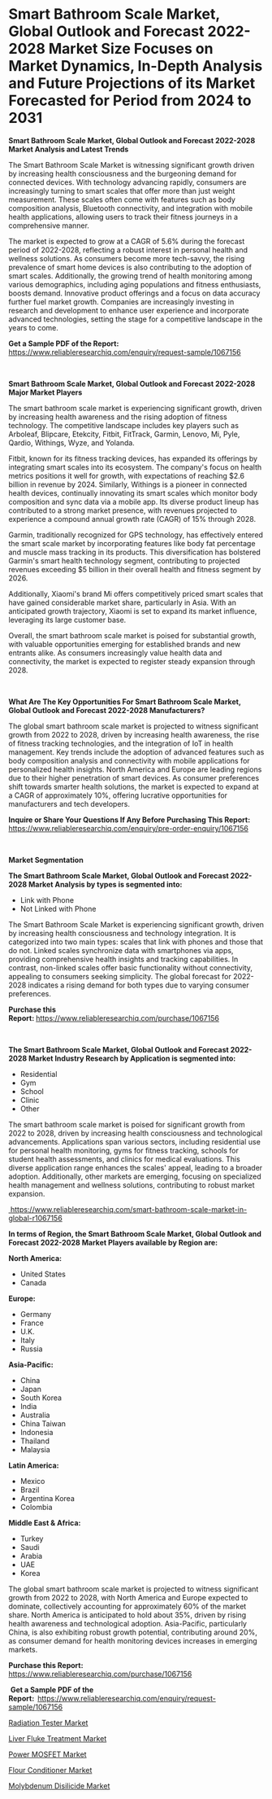 <p><h1>Smart Bathroom Scale Market, Global Outlook and Forecast 2022-2028 Market Size Focuses on Market Dynamics, In-Depth Analysis and Future Projections of its Market Forecasted for Period from 2024 to 2031</h1></p><p><strong>Smart Bathroom Scale Market, Global Outlook and Forecast 2022-2028 Market Analysis and Latest Trends</strong></p>
<p><p>The Smart Bathroom Scale Market is witnessing significant growth driven by increasing health consciousness and the burgeoning demand for connected devices. With technology advancing rapidly, consumers are increasingly turning to smart scales that offer more than just weight measurement. These scales often come with features such as body composition analysis, Bluetooth connectivity, and integration with mobile health applications, allowing users to track their fitness journeys in a comprehensive manner.</p><p>The market is expected to grow at a CAGR of 5.6% during the forecast period of 2022-2028, reflecting a robust interest in personal health and wellness solutions. As consumers become more tech-savvy, the rising prevalence of smart home devices is also contributing to the adoption of smart scales. Additionally, the growing trend of health monitoring among various demographics, including aging populations and fitness enthusiasts, boosts demand. Innovative product offerings and a focus on data accuracy further fuel market growth. Companies are increasingly investing in research and development to enhance user experience and incorporate advanced technologies, setting the stage for a competitive landscape in the years to come.</p></p>
<p><strong>Get a Sample PDF of the Report:&nbsp;</strong> <a href="https://www.reliableresearchiq.com/enquiry/request-sample/1067156">https://www.reliableresearchiq.com/enquiry/request-sample/1067156</a></p>
<p>&nbsp;</p>
<p><strong>Smart Bathroom Scale Market, Global Outlook and Forecast 2022-2028 Major Market Players</strong></p>
<p><p>The smart bathroom scale market is experiencing significant growth, driven by increasing health awareness and the rising adoption of fitness technology. The competitive landscape includes key players such as Arboleaf, Blipcare, Etekcity, Fitbit, FitTrack, Garmin, Lenovo, Mi, Pyle, Qardio, Withings, Wyze, and Yolanda.</p><p>Fitbit, known for its fitness tracking devices, has expanded its offerings by integrating smart scales into its ecosystem. The company's focus on health metrics positions it well for growth, with expectations of reaching $2.6 billion in revenue by 2024. Similarly, Withings is a pioneer in connected health devices, continually innovating its smart scales which monitor body composition and sync data via a mobile app. Its diverse product lineup has contributed to a strong market presence, with revenues projected to experience a compound annual growth rate (CAGR) of 15% through 2028.</p><p>Garmin, traditionally recognized for GPS technology, has effectively entered the smart scale market by incorporating features like body fat percentage and muscle mass tracking in its products. This diversification has bolstered Garmin's smart health technology segment, contributing to projected revenues exceeding $5 billion in their overall health and fitness segment by 2026.</p><p>Additionally, Xiaomi's brand Mi offers competitively priced smart scales that have gained considerable market share, particularly in Asia. With an anticipated growth trajectory, Xiaomi is set to expand its market influence, leveraging its large customer base.</p><p>Overall, the smart bathroom scale market is poised for substantial growth, with valuable opportunities emerging for established brands and new entrants alike. As consumers increasingly value health data and connectivity, the market is expected to register steady expansion through 2028.</p></p>
<p>&nbsp;</p>
<p><strong>What Are The Key Opportunities For Smart Bathroom Scale Market, Global Outlook and Forecast 2022-2028 Manufacturers?</strong></p>
<p><p>The global smart bathroom scale market is projected to witness significant growth from 2022 to 2028, driven by increasing health awareness, the rise of fitness tracking technologies, and the integration of IoT in health management. Key trends include the adoption of advanced features such as body composition analysis and connectivity with mobile applications for personalized health insights. North America and Europe are leading regions due to their higher penetration of smart devices. As consumer preferences shift towards smarter health solutions, the market is expected to expand at a CAGR of approximately 10%, offering lucrative opportunities for manufacturers and tech developers.</p></p>
<p><strong>Inquire or Share Your Questions If Any Before Purchasing This Report:</strong> <a href="https://www.reliableresearchiq.com/enquiry/pre-order-enquiry/1067156">https://www.reliableresearchiq.com/enquiry/pre-order-enquiry/1067156</a></p>
<p>&nbsp;</p>
<p><strong>Market Segmentation</strong></p>
<p><strong>The Smart Bathroom Scale Market, Global Outlook and Forecast 2022-2028 Market Analysis by types is segmented into:</strong></p>
<p><ul><li>Link with Phone</li><li>Not Linked with Phone</li></ul></p>
<p><p>The Smart Bathroom Scale Market is experiencing significant growth, driven by increasing health consciousness and technology integration. It is categorized into two main types: scales that link with phones and those that do not. Linked scales synchronize data with smartphones via apps, providing comprehensive health insights and tracking capabilities. In contrast, non-linked scales offer basic functionality without connectivity, appealing to consumers seeking simplicity. The global forecast for 2022-2028 indicates a rising demand for both types due to varying consumer preferences.</p></p>
<p><strong>Purchase this Report:&nbsp;</strong><a href="https://www.reliableresearchiq.com/purchase/1067156">https://www.reliableresearchiq.com/purchase/1067156</a></p>
<p>&nbsp;</p>
<p><strong>The Smart Bathroom Scale Market, Global Outlook and Forecast 2022-2028 Market Industry Research by Application is segmented into:</strong></p>
<p><ul><li>Residential</li><li>Gym</li><li>School</li><li>Clinic</li><li>Other</li></ul></p>
<p><p>The smart bathroom scale market is poised for significant growth from 2022 to 2028, driven by increasing health consciousness and technological advancements. Applications span various sectors, including residential use for personal health monitoring, gyms for fitness tracking, schools for student health assessments, and clinics for medical evaluations. This diverse application range enhances the scales' appeal, leading to a broader adoption. Additionally, other markets are emerging, focusing on specialized health management and wellness solutions, contributing to robust market expansion.</p></p>
<p><a href="https://www.reliableresearchiq.com/smart-bathroom-scale-market-in-global-r1067156">&nbsp;https://www.reliableresearchiq.com/smart-bathroom-scale-market-in-global-r1067156</a></p>
<p><strong>In terms of Region, the Smart Bathroom Scale Market, Global Outlook and Forecast 2022-2028 Market Players available by Region are:</strong></p>
<p>
    <p> <strong> North America: </strong>
        <ul>
            <li>United States</li>
            <li>Canada</li>
        </ul>
        </p> 
    <p> <strong> Europe: </strong>
        <ul>
            <li>Germany</li>
            <li>France</li>
            <li>U.K.</li>
            <li>Italy</li>
            <li>Russia</li>
        </ul>
        </p> 
    <p> <strong> Asia-Pacific: </strong>
        <ul>
            <li>China</li>
            <li>Japan</li>
            <li>South Korea</li>
            <li>India</li>
            <li>Australia</li>
            <li>China Taiwan</li>
            <li>Indonesia</li>
            <li>Thailand</li>
            <li>Malaysia</li>
        </ul>
        </p> 
    <p> <strong> Latin America: </strong>
        <ul>
            <li>Mexico</li>
            <li>Brazil</li>
            <li>Argentina Korea</li>
            <li>Colombia</li>
        </ul>
        </p> 
    <p> <strong> Middle East & Africa: </strong>
        <ul>
            <li>Turkey</li>
            <li>Saudi</li>
            <li>Arabia</li>
            <li>UAE</li>
            <li>Korea</li>
        </ul>
    </p>
    </p>
<p><p>The global smart bathroom scale market is projected to witness significant growth from 2022 to 2028, with North America and Europe expected to dominate, collectively accounting for approximately 60% of the market share. North America is anticipated to hold about 35%, driven by rising health awareness and technological adoption. Asia-Pacific, particularly China, is also exhibiting robust growth potential, contributing around 20%, as consumer demand for health monitoring devices increases in emerging markets.</p></p>
<p><strong>Purchase this Report: </strong><a href="https://www.reliableresearchiq.com/purchase/1067156">https://www.reliableresearchiq.com/purchase/1067156</a></p>
<p>&nbsp;<strong>Get a Sample PDF of the Report:&nbsp;&nbsp;</strong><a href="https://www.reliableresearchiq.com/enquiry/request-sample/1067156">https://www.reliableresearchiq.com/enquiry/request-sample/1067156</a></p>
<p><strong></strong></p>
<p><p><a href="https://www.linkedin.com/pulse/analyzing-radiation-tester-market-dynamics-growth-drivers-bw7de?trackingId=Dn0Czy4BTpyTY%2FODGpYEFQ%3D%3D">Radiation Tester Market</a></p><p><a href="https://www.linkedin.com/pulse/liver-fluke-treatment-industry-analysis-report-its-lagff?trackingId=xD09XEukRbifANh%2FeqoHTw%3D%3D">Liver Fluke Treatment Market</a></p><p><a href="https://www.linkedin.com/pulse/power-mosfet-market-trends-analysis-opportunities-challenges-auawc?trackingId=bwwzDnDSRDSDe9%2BKZgqRhA%3D%3D">Power MOSFET Market</a></p><p><a href="https://www.linkedin.com/pulse/flour-conditioner-market-overview-regional-outlook-competitive-lyjlf?trackingId=LKG2U5d%2FTsSiv7vXIREqug%3D%3D">Flour Conditioner Market</a></p><p><a href="https://www.linkedin.com/pulse/molybdenum-disilicide-market-outlook-complete-industry-analysis-zmcae?trackingId=Qjkzp3lbTAWLsUOTY%2BniqQ%3D%3D">Molybdenum Disilicide Market</a></p></p>
